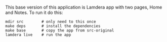 This base version of this application is Lamdera app with two 
pages, Home and Notes.  To run it do this:

```zshrc
mdir src        # only need to this once
make deps       # install the dependencies
make base       # copy the app from src-original
lamdera live    # run the app

```